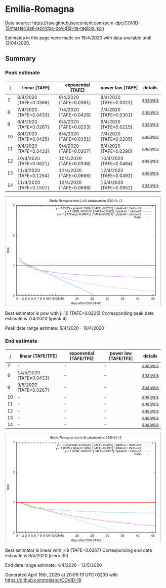# Emilia-Romagna


Data source: https://raw.githubusercontent.com/pcm-dpc/COVID-19/master/dati-json/dpc-covid19-ita-regioni.json

Estimates in this page were made on 16/4/2020 with data available until 12/04/2020.


## Summary 

### Peak estimate 
|j|linear [TAFE]|exponential [TAFE]|power law [TAFE]|details|
|---|----|-----------|---------|-------|
|7|8/4/2020 [TAFE=0.0366]|8/4/2020 [TAFE=0.0361]|8/4/2020 [TAFE=0.0322]|[analysis](COVID-19_emilia-romagna_j7_2020-04-12.md)|
|8|7/4/2020 [TAFE=0.0433]|7/4/2020 [TAFE=0.0426]|7/4/2020 [TAFE=0.0301]|[analysis](COVID-19_emilia-romagna_j8_2020-04-12.md)|
|9|6/4/2020 [TAFE=0.0267]|6/4/2020 [TAFE=0.0253]|6/4/2020 [TAFE=0.0215]|[analysis](COVID-19_emilia-romagna_j9_2020-04-12.md)|
|10|8/4/2020 [TAFE=0.0425]|8/4/2020 [TAFE=0.0351]|7/4/2020 [TAFE=0.0205]|[analysis](COVID-19_emilia-romagna_j10_2020-04-12.md)|
|11|9/4/2020 [TAFE=0.0433]|9/4/2020 [TAFE=0.0307]|8/4/2020 [TAFE=0.0390]|[analysis](COVID-19_emilia-romagna_j11_2020-04-12.md)|
|12|10/4/2020 [TAFE=0.0621]|10/4/2020 [TAFE=0.0336]|10/4/2020 [TAFE=0.0464]|[analysis](COVID-19_emilia-romagna_j12_2020-04-12.md)|
|13|11/4/2020 [TAFE=0.1254]|11/4/2020 [TAFE=0.0666]|12/4/2020 [TAFE=0.0492]|[analysis](COVID-19_emilia-romagna_j13_2020-04-12.md)|
|14|11/4/2020 [TAFE=0.1507]|12/4/2020 [TAFE=0.0688]|15/4/2020 [TAFE=0.0952]|[analysis](COVID-19_emilia-romagna_j14_2020-04-12.md)|

![best peak estimate](COVID-19_emilia-romagna_j10_2020-04-12.png)

Best estimator is pow with j=10 (TAFE=0.0205)
Corresponding peak date estimate is 7/4/2020 (ipeak 4)


Peak date range estimate: 5/4/2020 - 19/4/2020

### End estimate 
|j|linear [TAFE/TFE]|exponential [TAFE/TFE]|power law [TAFE/TFE]|details|
|---|----|-----------|---------|-------|
|7|-|-|-|[analysis](COVID-19_emilia-romagna_j7_2020-04-12.md)|
|8|14/5/2020 [TAFE=0.0433]|-|-|[analysis](COVID-19_emilia-romagna_j8_2020-04-12.md)|
|9|9/5/2020 [TAFE=0.0267]|-|-|[analysis](COVID-19_emilia-romagna_j9_2020-04-12.md)|
|10|-|-|-|[analysis](COVID-19_emilia-romagna_j10_2020-04-12.md)|
|11|-|-|-|[analysis](COVID-19_emilia-romagna_j11_2020-04-12.md)|
|12|-|-|-|[analysis](COVID-19_emilia-romagna_j12_2020-04-12.md)|
|13|-|-|-|[analysis](COVID-19_emilia-romagna_j13_2020-04-12.md)|
|14|-|-|-|[analysis](COVID-19_emilia-romagna_j14_2020-04-12.md)|

![best zero estimate](COVID-19_emilia-romagna_j9_2020-04-12.png)

Best estimator is linear with j=9 (TAFE=0.0267)
Corresponding end date estimate is 9/5/2020 (izero 35)


End date range estimate: 4/4/2020 - 13/5/2020

Generated April 16th, 2020 at 20:09:19 UTC+0200 with https://github.com/robianc/COVID-19
